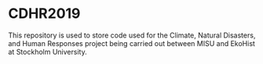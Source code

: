 # CDHR2019
This repository is used to store code used for the Climate, Natural Disasters, and Human Responses project being carried out between MISU and EkoHist at Stockholm University.
